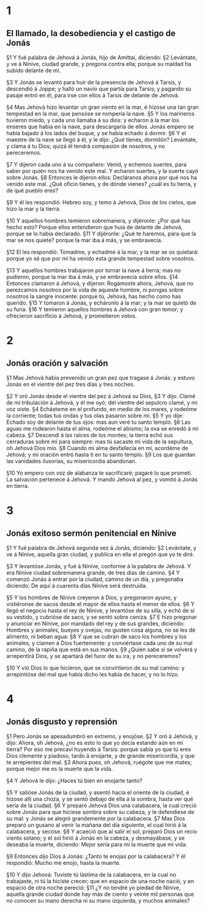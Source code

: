 # 1 
## El llamado, la desobediencia y el castigo de Jonás
§1 Y fué palabra de Jehová á Jonás, hijo de Amittai, diciendo: §2 Levántate, y ve á Nínive, ciudad grande, y pregona contra ella; porque su maldad ha subido delante de mí.

§3 Y Jonás se levantó para huir de la presencia de Jehová á Tarsis, y descendió á Joppe; y halló un navío que partía para Tarsis; y pagando su pasaje entró en él, para irse con ellos á Tarsis de delante de Jehová.

§4 Mas Jehová hizo levantar un gran viento en la mar, é hízose una tan gran tempestad en la mar, que pensóse se rompería la nave. §5 Y los marineros tuvieron miedo, y cada uno llamaba á su dios: y echaron á la mar los enseres que había en la nave, para descargarla de ellos. Jonás empero se había bajado á los lados del buque, y se había echado á dormir. §6 Y el maestre de la nave se llegó á él, y le dijo: ¿Qué tienes, dormilón? Levántate, y clama á tu Dios; quizá él tendrá compasión de nosotros, y no pereceremos.

§7 Y dijeron cada uno á su compañero: Venid, y echemos suertes, para saber por quién nos ha venido este mal. Y echaron suertes, y la suerte cayó sobre Jonás. §8 Entonces le dijeron ellos: Decláranos ahora por qué nos ha venido este mal. ¿Qué oficio tienes, y de dónde vienes? ¿cuál es tu tierra, y de qué pueblo eres?

§9 Y él les respondió: Hebreo soy, y temo á Jehová, Dios de los cielos, que hizo la mar y la tierra.

§10 Y aquellos hombres temieron sobremanera, y dijéronle: ¿Por qué has hecho esto? Porque ellos entendieron que huía de delante de Jehová, porque se lo había declarado. §11 Y dijéronle: ¿Qué te haremos, para que la mar se nos quiete? porque la mar iba á más, y se embravecía.

§12 El les respondió: Tomadme, y echadme á la mar, y la mar se os quietará: porque yo sé que por mí ha venido esta grande tempestad sobre vosotros.

§13 Y aquellos hombres trabajaron por tornar la nave á tierra; mas no pudieron, porque la mar iba á más, y se embravecía sobre ellos. §14 Entonces clamaron á Jehová, y dijeron: Rogámoste ahora, Jehová, que no perezcamos nosotros por la vida de aqueste hombre, ni pongas sobre nosotros la sangre inocente: porque tú, Jehová, has hecho como has querido. §15 Y tomaron á Jonás, y echáronlo á la mar; y la mar se quietó de su furia. §16 Y temieron aquellos hombres á Jehová con gran temor; y ofrecieron sacrificio á Jehová, y prometieron votos. 

# 2 
## Jonás oración y salvación
§1 Mas Jehová había prevenido un gran pez que tragase á Jonás: y estuvo Jonás en el vientre del pez tres días y tres noches.

§2 Y oró Jonás desde el vientre del pez á Jehová su Dios, §3 Y dijo: Clamé de mi tribulación á Jehová, y él me oyó; del vientre del sepulcro clamé, y mi voz oiste. §4 Echásteme en el profundo, en medio de los mares, y rodeóme la corriente; todas tus ondas y tus olas pasaron sobre mí. §5 Y yo dije: Echado soy de delante de tus ojos: mas aun veré tu santo templo. §6 Las aguas me rodearon hasta el alma, rodeóme el abismo; la ova se enredó á mi cabeza. §7 Descendí á las raíces de los montes; la tierra echó sus cerraduras sobre mí para siempre: mas tú sacaste mi vida de la sepultura, oh Jehová Dios mío. §8 Cuando mi alma desfallecía en mí, acordéme de Jehová; y mi oración entró hasta ti en tu santo templo. §9 Los que guardan las vanidades ilusorias, su misericordia abandonan.

§10 Yo empero con voz de alabanza te sacrificaré; pagaré lo que prometí. La salvación pertenece á Jehová. Y mandó Jehová al pez, y vomitó á Jonás en tierra. 

# 3 
## Jonás exitoso sermón penitencial en Nínive
§1 Y fué palabra de Jehová segunda vez á Jonás, diciendo: §2 Levántate, y ve á Nínive, aquella gran ciudad, y publica en ella el pregón que yo te diré.

§3 Y levantóse Jonás, y fué á Nínive, conforme á la palabra de Jehová. Y era Nínive ciudad sobremanera grande, de tres días de camino. §4 Y comenzó Jonás á entrar por la ciudad, camino de un día, y pregonaba diciendo: De aquí á cuarenta días Nínive será destruída.

§5 Y los hombres de Nínive creyeron á Dios, y pregonaron ayuno, y vistiéronse de sacos desde el mayor de ellos hasta el menor de ellos. §6 Y llegó el negocio hasta el rey de Nínive, y levantóse de su silla, y echó de sí su vestido, y cubrióse de saco, y se sentó sobre ceniza. §7 E hizo pregonar y anunciar en Nínive, por mandado del rey y de sus grandes, diciendo: Hombres y animales, bueyes y ovejas, no gusten cosa alguna, no se les dé alimento, ni beban agua: §8 Y que se cubran de saco los hombres y los animales, y clamen á Dios fuertemente: y conviértase cada uno de su mal camino, de la rapiña que está en sus manos. §9 ¿Quién sabe si se volverá y arrepentirá Dios, y se apartará del furor de su ira, y no pereceremos?

§10 Y vió Dios lo que hicieron, que se convirtieron de su mal camino: y arrepintióse del mal que había dicho les había de hacer, y no lo hizo. 

# 4 
## Jonás disgusto y reprensión
§1 Pero Jonás se apesadumbró en extremo, y enojóse. §2 Y oró á Jehová, y dijo: Ahora, oh Jehová, ¿no es esto lo que yo decía estando aún en mi tierra? Por eso me precaví huyendo á Tarsis: porque sabía yo que tú eres Dios clemente y piadoso, tardo á enojarte, y de grande misericordia, y que te arrepientes del mal. §3 Ahora pues, oh Jehová, ruégote que me mates; porque mejor me es la muerte que la vida.

§4 Y Jehová le dijo: ¿Haces tú bien en enojarte tanto?

§5 Y salióse Jonás de la ciudad, y asentó hacia el oriente de la ciudad, é hízose allí una choza, y se sentó debajo de ella á la sombra, hasta ver qué sería de la ciudad. §6 Y preparó Jehová Dios una calabacera, la cual creció sobre Jonás para que hiciese sombra sobre su cabeza, y le defendiese de su mal: y Jonás se alegró grandemente por la calabacera. §7 Mas Dios preparó un gusano al venir la mañana del día siguiente, el cual hirió á la calabacera, y secóse. §8 Y acaeció que al salir el sol, preparó Dios un recio viento solano; y el sol hirió á Jonás en la cabeza, y desmayábase, y se deseaba la muerte, diciendo: Mejor sería para mí la muerte que mi vida.

§9 Entonces dijo Dios á Jonás: ¿Tanto te enojas por la calabacera? Y él respondió: Mucho me enojo, hasta la muerte.

§10 Y dijo Jehová: Tuviste tú lástima de la calabacera, en la cual no trabajaste, ni tú la hiciste crecer; que en espacio de una noche nació, y en espacio de otra noche pereció: §11 ¿Y no tendré yo piedad de Nínive, aquella grande ciudad donde hay más de ciento y veinte mil personas que no conocen su mano derecha ni su mano izquierda, y muchos animales? 